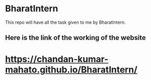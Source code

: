 # BharatIntern
This repo will have all the task given to me by BharatIntern.
## Here is the link of the working of the website
# https://chandan-kumar-mahato.github.io/BharatIntern/
